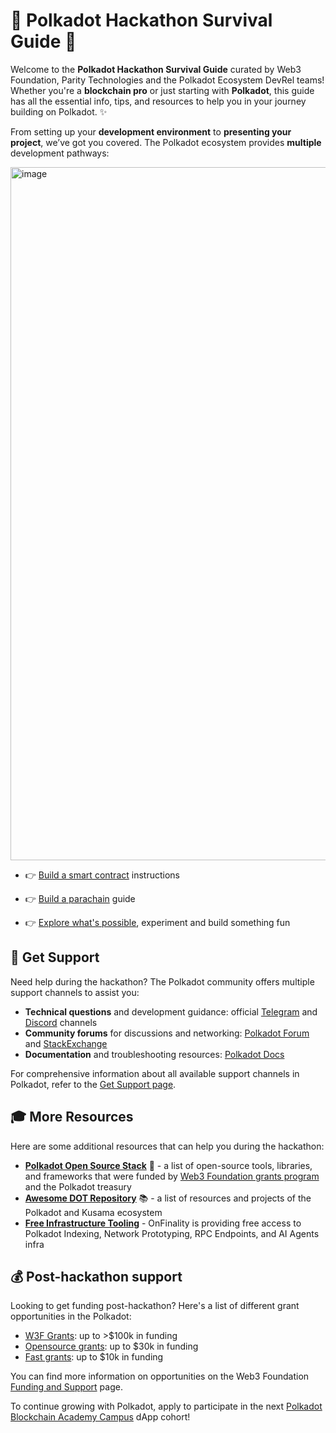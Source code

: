 # 🌟 Polkadot Hackathon Survival Guide 🌟

Welcome to the **Polkadot Hackathon Survival Guide** curated by Web3 Foundation, Parity Technologies and the Polkadot Ecosystem DevRel teams! Whether you're a **blockchain pro** or just starting with **Polkadot**, this guide has all the essential info, tips, and resources to help you in your journey building on Polkadot. ✨

From setting up your **development environment** to **presenting your project**, we’ve got you covered. The Polkadot ecosystem provides **multiple** development pathways:

<img width="1109" alt="image" src="https://github.com/user-attachments/assets/5c5bf50a-1906-4f04-9478-0d3bcc70649b" />

- 👉 [Build a smart contract](./polkadot-hub-devs.md) instructions

- 👉 [Build a parachain](./polkadot-parachain-devs.md) guide

- 👉 [Explore what's possible](./polkadot-tinkerers.md), experiment and build something fun

## 🤝 Get Support

Need help during the hackathon? The Polkadot community offers multiple support channels to assist you:

- **Technical questions** and development guidance: official [Telegram](https://t.me/substratedevs) and [Discord](https://polkadot-discord.w3f.tools/) channels
- **Community forums** for discussions and networking: [Polkadot Forum](https://forum.polkadot.network/) and [StackExchange](https://stackexchange.com/)
- **Documentation** and troubleshooting resources: [Polkadot Docs](https://docs.polkadot.com/)

For comprehensive information about all available support channels in Polkadot, refer to the [Get Support page](https://docs.polkadot.com/get-support/).

## 🎓 More Resources

Here are some additional resources that can help you during the hackathon:

- [**Polkadot Open Source Stack**](https://wiki.polkadot.network/general/build-open-source/) 🌟 - a list of open-source tools, libraries, and frameworks that were funded by [Web3 Foundation grants program](https://grants.web3.foundation/) and the Polkadot treasury
- [**Awesome DOT Repository**](https://github.com/haquefardeen/awesome-dot) 📚 - a list of resources and projects of the Polkadot and Kusama ecosystem
- [**Free Infrastructure Tooling**](https://blog.onfinality.io/onfinality-joins-the-polkadot-cloud-builder-party/) - OnFinality is providing free access to Polkadot Indexing, Network Prototyping, RPC Endpoints, and AI Agents infra

## 💰 Post-hackathon support

Looking to get funding post-hackathon? Here's a list of different grant opportunities in the Polkadot:

- [W3F Grants](https://grants.web3.foundation/docs/Process/how-to-apply): up to >$100k in funding
- [Opensource grants](https://github.com/PolkadotOpenSourceGrants): up to $30k in funding
- [Fast grants](https://github.com/Polkadot-Fast-Grants/apply): up to $10k in funding

You can find more information on opportunities on the Web3 Foundation [Funding and Support](https://web3.foundation/funding-support) page.

To continue growing with Polkadot, apply to participate in the next [Polkadot Blockchain Academy Campus](https://polkadot.academy/pba-campus/) dApp cohort!

